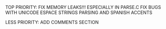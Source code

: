 TOP PRIORITY:
FIX MEMORY LEAKS!!! ESPECIALLY IN PARSE.C
FIX BUGS WITH UNICODE ESPACE STRINGS PARSING AND SPANISH ACCENTS

LESS PRIORITY:
ADD COMMENTS SECTION
